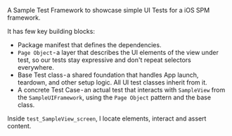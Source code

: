 A Sample Test Framework to showcase simple UI Tests for a iOS SPM framework.

It has few key building blocks:
- Package manifest that defines the dependencies.
- `Page Object` - a layer that describes the UI elements of the view under test, so our tests stay expressive and don't repeat selectors everywhere.
- Base Test class - a shared foundation that handles App launch, teardown, and other setup logic. All UI test classes inherit from it.
- A concrete Test Case - an actual test that interacts with `SampleView` from the `SampleUIFramework`, using the `Page Object` pattern and the base class.

Inside `test_SampleView_screen`, I locate elements, interact and assert content.
